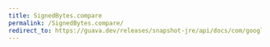 ```yaml
---
title: SignedBytes.compare
permalink: /SignedBytes.compare/
redirect_to: https://guava.dev/releases/snapshot-jre/api/docs/com/google/common/primitives/SignedBytes.html#compare-byte-byte-
---
```

